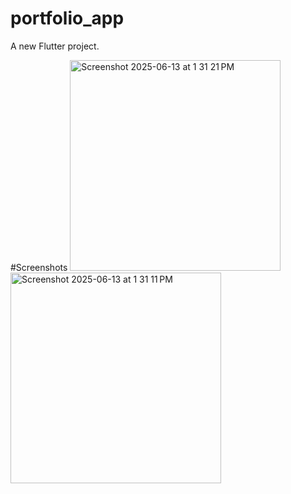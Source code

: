 # portfolio_app

A new Flutter project.

#Screenshots
<img width="337" alt="Screenshot 2025-06-13 at 1 31 21 PM" src="https://github.com/user-attachments/assets/2df881b3-da16-4de1-8d78-41edf36c7931" />
<img width="337" alt="Screenshot 2025-06-13 at 1 31 11 PM" src="https://github.com/user-attachments/assets/a715dd12-f53b-4cb1-bcb8-028fbb8b0428" />
